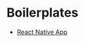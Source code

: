 # Boilerplates
 - [React Native App](https://github.com/BinPar/BinPar/blob/master/boilerplates/reactNativeApp/README.md)
